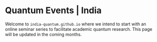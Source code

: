 # Quantum Events | India 

Welcome to `india-quantum.github.io` where we intend to start with an online seminar series to facilitate academic quantum research. This page will be updated in the coming months. 
